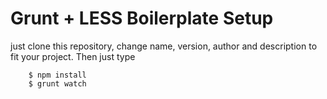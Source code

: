 # Grunt + LESS Boilerplate Setup

just clone this repository, change name, version, author and description to fit your project. Then just type

		$ npm install
		$ grunt watch
